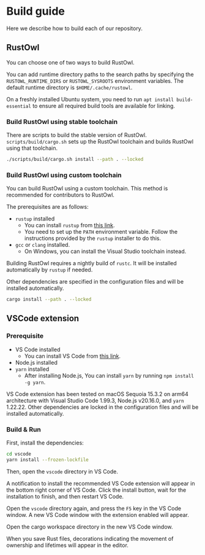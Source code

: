 # Build guide

Here we describe how to build each of our repository.

## RustOwl

You can choose one of two ways to build RustOwl.

You can add runtime directory paths to the search paths by specifying the `RUSTOWL_RUNTIME_DIRS` or `RUSTOWL_SYSROOTS` environment variables.
The default runtime directory is `$HOME/.cache/rustowl`.

On a freshly installed Ubuntu system, you need to run `apt install build-essential` to ensure all required build tools are available for linking.

### Build RustOwl using stable toolchain

There are scripts to build the stable version of RustOwl.
`scripts/build/cargo.sh` sets up the RustOwl toolchain and builds RustOwl using that toolchain.

```bash
./scripts/build/cargo.sh install --path . --locked
```

### Build RustOwl using custom toolchain

You can build RustOwl using a custom toolchain. This method is recommended for contributors to RustOwl.

The prerequisites are as follows:

- `rustup` installed
  - You can install `rustup` from [this link](https://rustup.rs/).
  - You need to set up the `PATH` environment variable. Follow the instructions provided by the `rustup` installer to do this.
- `gcc` or `clang` installed.
  - On Windows, you can install the Visual Studio toolchain instead.

Building RustOwl requires a nightly build of `rustc`. It will be installed automatically by `rustup` if needed.

Other dependencies are specified in the configuration files and will be installed automatically.

```bash
cargo install --path . --locked
```

## VSCode extension

### Prerequisite

- VS Code installed
  - You can install VS Code from [this link](https://code.visualstudio.com/).
- Node.js installed
- `yarn` installed
  - After installing Node.js, You can install `yarn` by running `npm install -g yarn`.

VS Code extension has been tested on macOS Sequoia 15.3.2 on arm64 architecture with Visual Studio Code 1.99.3, Node.js v20.16.0, and `yarn` 1.22.22.
Other dependencies are locked in the configuration files and will be installed automatically.

### Build & Run

First, install the dependencies:

```bash
cd vscode
yarn install --frozen-lockfile
```

Then, open the `vscode` directory in VS Code.

A notification to install the recommended VS Code extension will appear in the bottom right corner of VS Code.
Click the install button, wait for the installation to finish, and then restart VS Code.

Open the `vscode` directory again, and press the `F5` key in the VS Code window.
A new VS Code window with the extension enabled will appear.

Open the cargo workspace directory in the new VS Code window.

When you save Rust files, decorations indicating the movement of ownership and lifetimes will appear in the editor.
